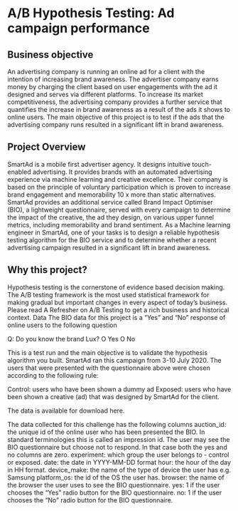 # A/B Hypothesis Testing: Ad campaign performance 

## Business objective  


An advertising company is running an online ad for a client with the intention of increasing brand awareness. The advertiser company earns money by charging the client based on user engagements with the ad it designed and serves via different platforms. To increase its market competitiveness, the advertising company provides a further service that quantifies the increase in brand awareness as a result of the ads it shows to online users. The main objective of this project is to test if the ads that the advertising company runs resulted in a significant lift in brand awareness. 

## Project Overview
SmartAd is a mobile first advertiser agency. It designs intuitive touch-enabled advertising. It provides brands with an automated advertising experience via machine learning and creative excellence. Their company is based on the principle of voluntary participation which is proven to increase brand engagement and memorability 10 x more than static alternatives. 
SmartAd provides an additional service called Brand Impact Optimiser (BIO), a lightweight questionnaire, served with every campaign to determine the impact of the creative, the ad they design, on various upper funnel metrics, including memorability and brand sentiment. 
As a Machine learning engineer in SmartAd, one of your tasks is to design a reliable hypothesis testing algorithm for the BIO service and to determine whether a recent advertising campaign resulted in a significant lift in brand awareness.
 
## Why this project?
Hypothesis testing is the cornerstone of evidence based decision making. The A/B testing framework is the most used statistical framework for making gradual but important changes in every aspect of today’s business. Please read A Refresher on A/B Testing to get a rich business and historical context. 
Data
The BIO data for this project is a “Yes” and “No” response of online users to the following question


Q: Do you know the brand Lux?
		O  Yes
		O  No

This is a test run and the main objective is to validate the hypothesis algorithm you built. SmartAd ran this campaign from 3-10 July 2020. The users that were presented with the questionnaire above were chosen according to the following rule:

Control: users who have been shown a dummy ad
Exposed: users who have been shown a creative (ad) that was designed by SmartAd for the client. 


The data is available for download here.

The data collected for this challenge has the following columns
auction_id: the unique id of the online user who has been presented the BIO. In standard terminologies this is called an impression id. The user may see the BIO questionnaire but choose not to respond. In that case both the yes and no columns are zero.
experiment: which group the user belongs to - control or exposed.
date: the date in YYYY-MM-DD format
hour: the hour of the day in HH format.
device_make: the name of the type of device the user has e.g. Samsung
platform_os: the id of the OS the user has. 
browser: the name of the browser the user uses to see the BIO questionnaire.
yes: 1 if the user chooses the “Yes” radio button for the BIO questionnaire.
no: 1 if the user chooses the “No” radio button for the BIO questionnaire.
